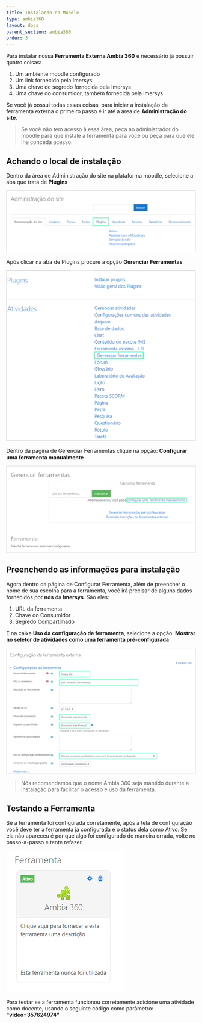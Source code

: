 ```yaml
---
title: Instalando no Moodle
type: ambia360
layout: docs
parent_section: ambia360
order: 3
---
```


Para instalar nossa **Ferramenta Externa Ambia 360** é necessário já possuir
quatro coisas: 

1. Um ambiente moodle configurado
2. Um link fornecido pela Imersys
3. Uma chave de segredo fornecida pela Imersys
4. Uma chave do consumidor, também fornecida pela Imersys

Se você já possui todas essas coisas, para iniciar a instalação da ferramenta 
externa o primeiro passo é ir até a área de **Administração do site**. 

> Se você não tem acesso à essa área, peça ao administrador do moodle para que 
> instale a ferramenta para você ou peça para que ele lhe conceda acesso.

<!--toc-->

## Achando o local de instalação

Dentro da área de Administração do site na plataforma moodle, selecione a aba
que trata de **Plugins**

![360&deg; Image Viewer](../images/Screenshot_1.png)

Após clicar na aba de Plugins procure a opção **Gerenciar Ferramentas**

![360&deg; Image Viewer](../images/Screenshot_2.png)

 Dentro da página de Gerenciar Ferramentas clique na opção: **Conﬁgurar uma ferramenta manualmente**

 ![360&deg; Image Viewer](../images/Screenshot_3.png)

## Preenchendo as informações para instalação

Agora dentro da página de Configurar Ferramenta, além de preencher o nome
de sua escolha para a ferramenta, você irá precisar de alguns
dados fornecidos por **nós** da **Imersys**. São eles:
 1. URL da ferramenta
 2. Chave do Consumidor
 3. Segredo Compartilhado

E na caixa **Uso da configuração de ferramenta**, selecione a opção: **Mostrar no seletor de atividades como uma ferramenta pré-configurada**

![360&deg; Image Viewer](../images/Screenshot_4.png)

> Nós recomendamos que o nome Ambia 360 seja mantido durante a instalação
> para facilitar o acesso e uso da ferramenta.

## Testando a Ferramenta

Se a ferramenta foi configurada corretamente, após a tela de configuração você deve 
ter a ferramenta já configurada e o status dela como Ativo. Se ela não apareceu é por que
algo foi configurado de maneira errada, volte no passo-a-passo e tente refazer.

![360&deg; Image Viewer](../images/Screenshot_5.png)

Para testar se a ferramenta funcionou corretamente adicione uma atividade como 
docente, usando o seguinte código como parâmetro: **"video=357624974"**
